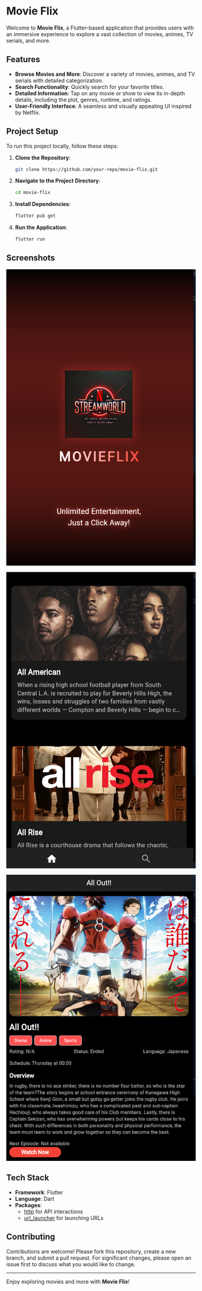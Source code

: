 # Movie Flix

Welcome to **Movie Flix**, a Flutter-based application that provides users with an immersive experience to explore a vast collection of movies, animes, TV serials, and more. 

## Features

- **Browse Movies and More**: Discover a variety of movies, animes, and TV serials with detailed categorization.
- **Search Functionality**: Quickly search for your favorite titles.
- **Detailed Information**: Tap on any movie or show to view its in-depth details, including the plot, genres, runtime, and ratings.
- **User-Friendly Interface**: A seamless and visually appealing UI inspired by Netflix.

## Project Setup

To run this project locally, follow these steps:

1. **Clone the Repository**:
   ```bash
   git clone https://github.com/your-repo/movie-flix.git
   ```
2. **Navigate to the Project Directory**:
   ```bash
   cd movie-flix
   ```
3. **Install Dependencies**:
   ```bash
   flutter pub get
   ```
4. **Run the Application**:
   ```bash
   flutter run
   ```

## Screenshots

![Splash screen](assets/screenshots/splash_screen.png)


![Home screen](assets/screenshots/home.png)


![Movie Details](assets/screenshots/movie_details.png)


## Tech Stack

- **Framework**: Flutter
- **Language**: Dart
- **Packages**: 
  - [http](https://pub.dev/packages/http) for API interactions
  - [url_launcher](https://pub.dev/packages/url_launcher) for launching URLs

## Contributing

Contributions are welcome! Please fork this repository, create a new branch, and submit a pull request. For significant changes, please open an issue first to discuss what you would like to change.

---

Enjoy exploring movies and more with **Movie Flix**!
